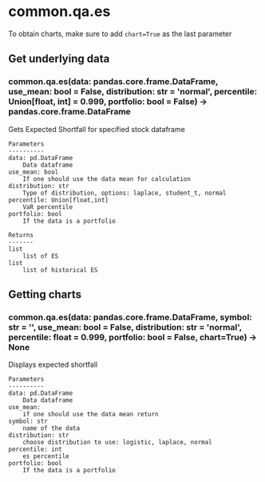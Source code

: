 # common.qa.es

To obtain charts, make sure to add `chart=True` as the last parameter

## Get underlying data 
### common.qa.es(data: pandas.core.frame.DataFrame, use_mean: bool = False, distribution: str = 'normal', percentile: Union[float, int] = 0.999, portfolio: bool = False) -> pandas.core.frame.DataFrame

Gets Expected Shortfall for specified stock dataframe

    Parameters
    ----------
    data: pd.DataFrame
        Data dataframe
    use_mean: bool
        If one should use the data mean for calculation
    distribution: str
        Type of distribution, options: laplace, student_t, normal
    percentile: Union[float,int]
        VaR percentile
    portfolio: bool
        If the data is a portfolio

    Returns
    -------
    list
        list of ES
    list
        list of historical ES

## Getting charts 
### common.qa.es(data: pandas.core.frame.DataFrame, symbol: str = '', use_mean: bool = False, distribution: str = 'normal', percentile: float = 0.999, portfolio: bool = False, chart=True) -> None

Displays expected shortfall

    Parameters
    ----------
    data: pd.DataFrame
        Data dataframe
    use_mean:
        if one should use the data mean return
    symbol: str
        name of the data
    distribution: str
        choose distribution to use: logistic, laplace, normal
    percentile: int
        es percentile
    portfolio: bool
        If the data is a portfolio
